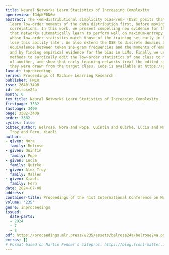 ```yaml
---
title: Neural Networks Learn Statistics of Increasing Complexity
openreview: IGdpKP0N6w
abstract: The <em>distributional simplicity bias</em> (DSB) posits that neural networks
  learn low-order moments of the data distribution first, before moving on to higher-order
  correlations. In this work, we present compelling new evidence for the DSB by showing
  that networks automatically learn to perform well on maximum-entropy distributions
  whose low-order statistics match those of the training set early in training, then
  lose this ability later. We also extend the DSB to discrete domains by proving an
  equivalence between token $n$-gram frequencies and the moments of embedding vectors,
  and by finding empirical evidence for the bias in LLMs. Finally we use optimal transport
  methods to surgically edit the low-order statistics of one class to match those
  of another, and show that early-training networks treat the edited samples as if
  they were drawn from the target class. Code is available at https://github.com/EleutherAI/features-across-time.
layout: inproceedings
series: Proceedings of Machine Learning Research
publisher: PMLR
issn: 2640-3498
id: belrose24a
month: 0
tex_title: Neural Networks Learn Statistics of Increasing Complexity
firstpage: 3382
lastpage: 3409
page: 3382-3409
order: 3382
cycles: false
bibtex_author: Belrose, Nora and Pope, Quintin and Quirke, Lucia and Mallen, Alex
  Troy and Fern, Xiaoli
author:
- given: Nora
  family: Belrose
- given: Quintin
  family: Pope
- given: Lucia
  family: Quirke
- given: Alex Troy
  family: Mallen
- given: Xiaoli
  family: Fern
date: 2024-07-08
address:
container-title: Proceedings of the 41st International Conference on Machine Learning
volume: '235'
genre: inproceedings
issued:
  date-parts:
  - 2024
  - 7
  - 8
pdf: https://proceedings.mlr.press/v235/assets/belrose24a/belrose24a.pdf
extras: []
# Format based on Martin Fenner's citeproc: https://blog.front-matter.io/posts/citeproc-yaml-for-bibliographies/
---
```

